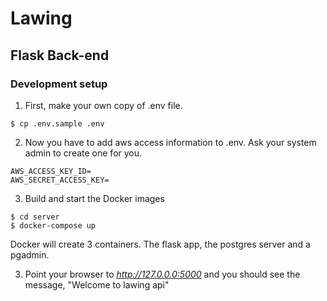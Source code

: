 # Lawing

## Flask Back-end

### Development setup



1. First, make your own copy of .env file.
```
$ cp .env.sample .env
```
2. Now you have to add aws access information to .env. Ask your system admin to create one for you.
```
AWS_ACCESS_KEY_ID=
AWS_SECRET_ACCESS_KEY=
```
3. Build and start the Docker images
```
$ cd server
$ docker-compose up
```
Docker will create 3 containers. The flask app, the postgres server and a pgadmin.

3. Point your browser to *http://127.0.0.0:5000* and you should see the message, "Welcome to lawing api"
